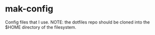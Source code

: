 # mak-config
Config files that I use. NOTE: the dotfiles repo should be cloned into the $HOME directory of the filesystem.

